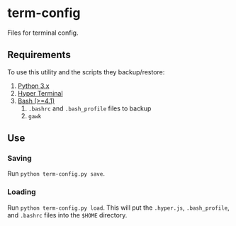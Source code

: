 # term-config
Files for terminal config.

## Requirements
To use this utility and the scripts they backup/restore:
1. [Python 3.x](https://www.python.org/downloads/)
2. [Hyper Terminal](https://hyper.is/)
3. [Bash (>=4.1)](http://ftp.gnu.org/gnu/bash/)
    1. `.bashrc` and `.bash_profile` files to backup
    2. `gawk`

## Use

### Saving

Run `python term-config.py save`.

### Loading

Run `python term-config.py load`. This will put the `.hyper.js`, 
`.bash_profile`, and `.bashrc` files into the `$HOME` directory.
